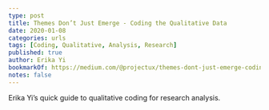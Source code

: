 ```yaml
---
type: post
title: Themes Don’t Just Emerge - Coding the Qualitative Data
date: 2020-01-08
categories: urls
tags: [Coding, Qualitative, Analysis, Research]
published: true
author: Erika Yi
bookmarkOf: https://medium.com/@projectux/themes-dont-just-emerge-coding-the-qualitative-data-95aff874fdce
notes: false
---
```


Erika Yi’s quick guide to qualitative coding for research analysis.